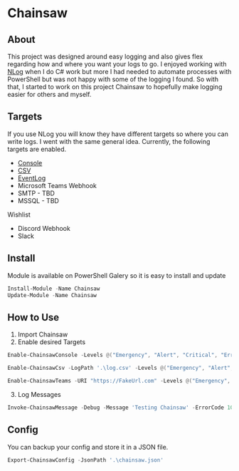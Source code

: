 # Chainsaw

## About

This project was designed around easy logging and also gives flex regarding how and where you want your logs to go.  I enjoyed working with [NLog](https://nlog-project.org) when I do C# work but more I had needed to automate processes with PowerShell but was not happy with some of the logging I found.  So with that, I started to work on this project Chainsaw to hopefully make logging easier for others and myself.

## Targets

If you use NLog you will know they have different targets so where you can write logs.  I went with the same general idea.  Currently, the following targets are enabled.

* [Console](https://github.com/luther38/Chainsaw/blob/master/docs/Targets/Console.md)
* [CSV](https://github.com/luther38/Chainsaw/blob/master/docs/Targets/CSV.md)
* [EventLog](https://github.com/luther38/Chainsaw/blob/master/docs/Targets/EventLog.md)
* Microsoft Teams Webhook
* SMTP - TBD
* MSSQL - TBD

Wishlist

* Discord Webhook
* Slack

## Install

Module is available on PowerShell Galery so it is easy to install and update

```PowerShell
Install-Module -Name Chainsaw
Update-Module -Name Chainsaw
```

## How to Use

1. Import Chainsaw
2. Enable desired Targets

```PowerShell
Enable-ChainsawConsole -Levels @("Emergency", "Alert", "Critical", "Error", "Warning", "Notice", "Information", "Debug") -MessageTemplate '#DateTime# #Level# #Message#'

Enable-ChainsawCsv -LogPath '.\log.csv' -Levels @("Emergency", "Alert", "Critical", "Error", "Warning", "Notice", "Information", "Debug") -MessageTemplate "#DateTime#, #Level#, #CallingFile#, #ErrorCode#, #LineNumber#, #Message#"

Enable-ChainsawTeams -URI "https://FakeUrl.com" -Levels @("Emergency", "Alert", "Critical", "Error", "Warning", "Notice", "Information", "Debug") -MessageTitle 'Message From Chainsaw'
```

3. Log Messages

```PowerShell
Invoke-ChainsawMessage -Debug -Message 'Testing Chainsaw' -ErrorCode 100 -CallingFile $(Get-CurrentFileName) -LineNumber $(Get-CurrentLineNumber)
```

## Config 

You can backup your config and store it in a JSON file.

```PowerShell
Export-ChainsawConfig -JsonPath '.\chainsaw.json'
```